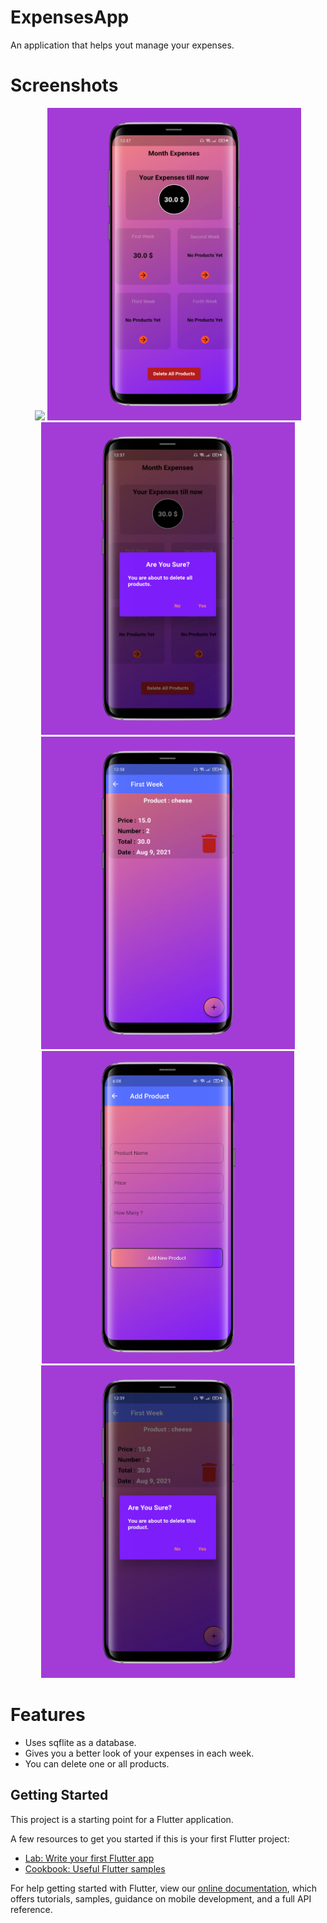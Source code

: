 # ExpensesApp

An application that helps yout manage your expenses.

# Screenshots
<p align="center">
  <img src='expPics/expGif.gif'height="500"/>
  <img src='expPics/exp1.png'height="500"/> 
  <img src='expPics/exp2.png'height="500"/> 
  <img src='expPics/exp3.png'height="500"/> 
  <img src='expPics/exp4.png'height="500"/> 
  <img src='expPics/exp5.png'height="500"/> 
 

</p>

# Features
- Uses sqflite as a database.
- Gives you a better look of your expenses in each week.
- You can delete one or all products.

## Getting Started

This project is a starting point for a Flutter application.

A few resources to get you started if this is your first Flutter project:

- [Lab: Write your first Flutter app](https://flutter.dev/docs/get-started/codelab)
- [Cookbook: Useful Flutter samples](https://flutter.dev/docs/cookbook)

For help getting started with Flutter, view our
[online documentation](https://flutter.dev/docs), which offers tutorials,
samples, guidance on mobile development, and a full API reference.
